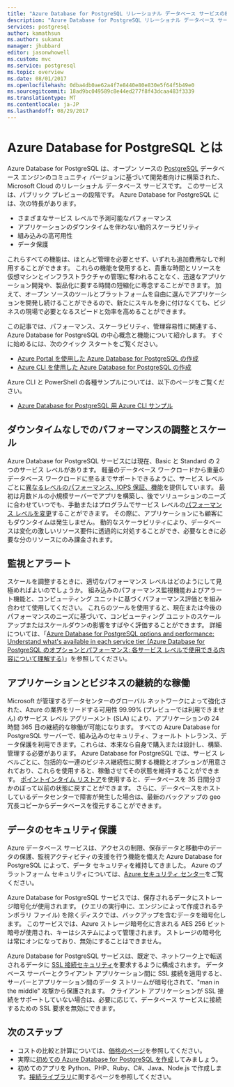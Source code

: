 ```yaml
---
title: "Azure Database for PostgreSQL リレーショナル データベース サービスの概要 | Microsoft Docs"
description: "Azure Database for PostgreSQL リレーショナル データベース サービスについて概説します。"
services: postgresql
author: kamathsun
ms.author: sukamat
manager: jhubbard
editor: jasonwhowell
ms.custom: mvc
ms.service: postgresql
ms.topic: overview
ms.date: 08/01/2017
ms.openlocfilehash: 0dba4db0ae62a4f7e8440e80e830e5f64f5b49e0
ms.sourcegitcommit: 18ad9bc049589c8e44ed277f8f43dcaa483f3339
ms.translationtype: MT
ms.contentlocale: ja-JP
ms.lasthandoff: 08/29/2017
---
```

# <a name="what-is-azure-database-for-postgresql"></a>Azure Database for PostgreSQL とは

Azure Database for PostgreSQL は、オープン ソースの [PostgreSQL](https://www.postgresql.org/) データベース エンジンのコミュニティ バージョンに基づいて開発者向けに構築された、Microsoft Cloud のリレーショナル データベース サービスです。 このサービスは、パブリック プレビューの段階です。 Azure Database for PostgreSQL には、次の特長があります。
- さまざまなサービス レベルで予測可能なパフォーマンス
- アプリケーションのダウンタイムを伴わない動的スケーラビリティ
- 組み込みの高可用性
- データ保護

これらすべての機能は、ほとんど管理を必要とせず、いずれも追加費用なしで利用することができます。 これらの機能を使用すると、貴重な時間とリソースを仮想マシンとインフラストラクチャの管理に奪われることなく、迅速なアプリケーション開発や、製品化に要する時間の短縮化に専念することができます。 加えて、オープン ソースのツールとプラットフォームを自由に選んでアプリケーションを開発し続けることができるので、新たにスキルを身に付けなくても、ビジネスの現場で必要となるスピードと効率を高めることができます。 

この記事では、パフォーマンス、スケーラビリティ、管理容易性に関連する、Azure Database for PostgreSQL の中心概念と機能について紹介します。 すぐに始めるには、次のクイック スタートをご覧ください。

- [Azure Portal を使用した Azure Database for PostgreSQL の作成](quickstart-create-server-database-portal.md)
- [Azure CLI を使用した Azure Database for PostgreSQL の作成](quickstart-create-server-database-azure-cli.md)

Azure CLI と PowerShell の各種サンプルについては、以下のページをご覧ください。

- [Azure Database for PostgreSQL 用 Azure CLI サンプル](./sample-scripts-azure-cli.md)

## <a name="adjust-performance-and-scale-without-downtime"></a>ダウンタイムなしでのパフォーマンスの調整とスケール

Azure Database for PostgreSQL サービスには現在、Basic と Standard の 2 つのサービス レベルがあります。 軽量のデータベース ワークロードから重量のデータベース ワークロードに至るまでサポートできるように、サービス レベルごとに[異なるレベルのパフォーマンス、IOPS 保証、機能](concepts-service-tiers.md)を提供しています。 最初は月数ドルの小規模サーバーでアプリを構築し、後でソリューションのニーズに合わせていつでも、手動またはプログラムでサービス レベルの[パフォーマンス レベルを変更](scripts/sample-scale-server-up-or-down.md)することができます。 その際に、アプリケーションにも顧客にもダウンタイムは発生しません。 動的なスケーラビリティにより、データベースは変化の激しいリソース要件に透過的に対処することができ、必要なときに必要な分のリソースにのみ課金されます。

## <a name="monitoring-and-alerting"></a>監視とアラート
スケールを調整するときに、適切なパフォーマンス レベルはどのようにして見極めればよいのでしょうか。 組み込みのパフォーマンス監視機能およびアラート機能と、コンピューティング ユニットに基づくパフォーマンス評価とを組み合わせて使用してください。 これらのツールを使用すると、現在または今後のパフォーマンスのニーズに基づいて、コンピューティング ユニットのスケールアップまたはスケールダウンの影響をすばやく評価することができます。 詳細については、「[Azure Database for PostgreSQL options and performance: Understand what's available in each service tier (Azure Database for PostgreSQL のオプションとパフォーマンス: 各サービス レベルで使用できる内容について理解する)](./concepts-service-tiers.md)」を参照してください。

## <a name="keep-your-app-and-business-running"></a>アプリケーションとビジネスの継続的な稼働
Microsoft が管理するデータセンターのグローバル ネットワークによって強化された、Azure の業界をリードする可用性 99.99% (プレビューでは利用できません) のサービス レベル アグリーメント (SLA) により、アプリケーションの 24 時間 365 日の継続的な稼働が可能になります。 すべての Azure Database for PostgreSQL サーバーで、組み込みのセキュリティ、フォールト トレランス、データ保護を利用できます。これらは、本来なら自身で購入または設計し、構築、管理する必要があります。 Azure Database for PostgreSQL では、サービス レベルごとに、包括的な一連のビジネス継続性に関する機能とオプションが用意されており、これらを使用すると、稼働させてその状態を維持することができます。 [ポイントインタイム リストア](howto-restore-server-portal.md)を使用すると、データベースを 35 日間分さかのぼって以前の状態に戻すことができます。 さらに、データベースをホストしているデータセンターで障害が発生した場合は、最新のバックアップの geo 冗長コピーからデータベースを復元することができます。

## <a name="secure-your-data"></a>データのセキュリティ保護
Azure データベース サービスは、アクセスの制限、保存データと移動中のデータの保護、監視アクティビティの支援を行う機能を備えた Azure Database for PostgreSQL によって、データ セキュリティを維持してきました。 Azure のプラットフォーム セキュリティについては、[Azure セキュリティ センター](https://www.microsoft.com/TrustCenter/Security/default.aspx)をご覧ください。

Azure Database for PostgreSQL サービスでは、保存されるデータにストレージ暗号化が使用されます。 (クエリの実行中に、エンジンによって作成されるテンポラリ ファイル) を除くディスクでは、バックアップを含むデータを暗号化します。 このサービスでは、Azure ストレージ暗号化に含まれる AES 256 ビット暗号が使用され、キーはシステムによって管理されます。 ストレージの暗号化は常にオンになっており、無効にすることはできません。

Azure Database for PostgreSQL サービスは、既定で、ネットワーク上で転送されるデータに [SSL 接続セキュリティ](./concepts-ssl-connection-security.md)を要求するように構成されます。 データベース サーバーとクライアント アプリケーション間に SSL 接続を適用すると、サーバーとアプリケーション間のデータ ストリームが暗号化されて、"man in the middle" 攻撃から保護されます。  クライアント アプリケーションが SSL 接続をサポートしていない場合は、必要に応じて、データベース サービスに接続するための SSL 要求を無効にできます。

## <a name="next-steps"></a>次のステップ
- コストの比較と計算については、[価格のページ](https://azure.microsoft.com/pricing/details/postgresql/)を参照してください。
- 実際に[初めての Azure Database for PostgreSQL を作成](./quickstart-create-server-database-portal.md)してみましょう。
- 初めてのアプリを Python、PHP、Ruby、C\#、Java、Node.js で作成します。[接続ライブラリ](./concepts-connection-libraries.md)に関するページを参照してください。
